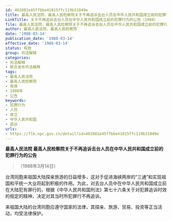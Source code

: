 ```yaml
---
id: 402881e45ffbbe41015ffc119b31049e
title: 最高人民法院、最高人民检察院关于不再追诉去台人员在中华人民共和国成立前的犯罪行为的公告
LinkTitle: 关于不再追诉去台人员在中华人民共和国成立前的犯罪行为的公告（1988）
file: 最高人民法院、最高人民检察院关于不再追诉去台人员在中华人民共和国成立前的犯罪行为的公告_19880314_402881e45ffbbe41015ffc119b31049e.docx
author: 最高人民法院、最高人民检察院
date: '1988-03-14'
publication_date: '1988-03-14'
effective_date: '1988-03-14'
status: 有效
group: 司法解释
categories:
- 司法解释
- 联合发布司法解释
tags:
- 最高人民法院
- 最高人民检察院
- 有效
- 1988年
- 公告
keywords:
- 犯罪行为
- 人员
- 成立
- 中华人民共和国
- 追诉
urls:
- https://flk.npc.gov.cn/detail?id=402881e45ffbbe41015ffc119b31049e
---
```


**最高人民法院 最高人民检察院关于不再追诉去台人员在中华人民共和国成立前的犯罪行为的公告**

> （1988年3月14日）

台湾同胞来祖国大陆探亲旅游的日益增多，这对于促进海峡两岸的“三通”和实现祖国和平统一大业将起到积极的作用。为此，对去台人员中在中华人民共和国成立前在大陆犯有罪行的，根据《中华人民共和国刑法》第七十六条关于对犯罪追诉时效的规定的精神，决定对其当时所犯罪行不再追诉。

来祖国大陆的台湾同胞应遵守国家的法律，其探亲、旅游、贸易、投资等正当活动，均受法律保护。
